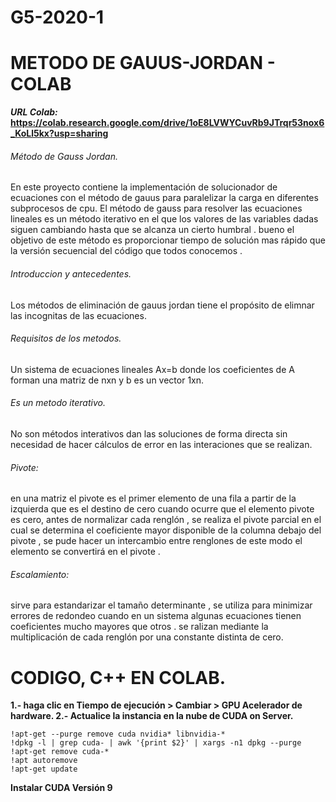 # G5-2020-1
# METODO DE GAUUS-JORDAN - COLAB
**_URL Colab:_**
**https://colab.research.google.com/drive/1oE8LVWYCuvRb9JTrqr53nox6_KoLl5kx?usp=sharing**



###### Método de Gauss Jordan.
En este proyecto contiene la implementación de solucionador de ecuaciones con el método de gauus para paralelizar la carga en diferentes subprocesos de cpu. El método de gauss para resolver las ecuaciones lineales es un método iterativo en el que los valores de las variables dadas siguen cambiando hasta que se alcanza un cierto humbral . bueno el objetivo de este método es proporcionar tiempo de solución mas rápido que la versión secuencial del código que todos conocemos .

###### Introduccion y antecedentes.
Los métodos de eliminación de gauus jordan tiene el propósito de elimnar las incognitas de las ecuaciones.

###### Requisitos de los metodos.
Un sistema de ecuaciones lineales Ax=b donde los coeficientes de A forman una matriz de nxn y b es un vector 1xn.

###### Es un metodo iterativo.
No son métodos interativos dan las soluciones de forma directa sin necesidad de hacer cálculos de error en las interaciones que se realizan.

###### Pivote: 
en una matriz el pivote es el primer elemento de una fila a partir de la izquierda que es el destino de cero cuando ocurre que el elemento pivote es cero, antes de normalizar cada renglón , se realiza el pivote parcial en el cual se determina el coeficiente mayor disponible de la columna debajo del pivote , se pude hacer un intercambio entre renglones de este modo el elemento se convertirá en el pivote .
###### Escalamiento:
sirve para estandarizar el tamaño determinante , se utiliza para minimizar errores de redondeo cuando en un sistema algunas ecuaciones tienen coeficientes mucho mayores que otros . se ralizan mediante la multiplicación de cada renglón por una constante distinta de cero.

# CODIGO, C++ EN COLAB.
**1.- haga clic en Tiempo de ejecución > Cambiar > GPU Acelerador de hardware.
2.- Actualice la instancia en la nube de CUDA on Server.**

```
!apt-get --purge remove cuda nvidia* libnvidia-*
!dpkg -l | grep cuda- | awk '{print $2}' | xargs -n1 dpkg --purge
!apt-get remove cuda-*
!apt autoremove
!apt-get update
```
**Instalar CUDA Versión 9**
